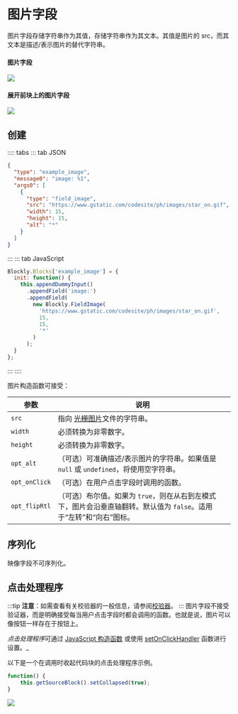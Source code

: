 # 图片字段

图片字段存储字符串作为其值，存储字符串作为其文本。其值是图片的 src，而其文本是描述/表示图片的替代字符串。

#### 图片字段

![](./image/on_block.png)

#### 展开前块上的图片字段

![](./image/collapsed.png)

## 创建

:::: tabs
::: tab JSON

```json
{
  "type": "example_image",
  "message0": "image: %1",
  "args0": [
    {
      "type": "field_image",
      "src": "https://www.gstatic.com/codesite/ph/images/star_on.gif",
      "width": 15,
      "height": 15,
      "alt": "*"
    }
  ]
}
```

:::
::: tab JavaScript

```javascript
Blockly.Blocks['example_image'] = {
  init: function() {
    this.appendDummyInput()
      .appendField('image:')
      .appendField(
        new Blockly.FieldImage(
          'https://www.gstatic.com/codesite/ph/images/star_on.gif',
          15,
          15,
          '*'
        )
      );
  }
};
```

:::
::::

图片构造函数可接受：

| 参数          | 说明                                                                                                                |
| ------------- | ------------------------------------------------------------------------------------------------------------------- |
| `src`         | 指向 [光栅图片](https://developer.mozilla.org/en-US/docs/Glossary/raster_image)文件的字符串。                       |
| `width`       | 必须转换为非零数字。                                                                                                |
| `height`      | 必须转换为非零数字。                                                                                                |
| `opt_alt`     | （可选）可准确描述/表示图片的字符串。如果值是 `null` 或 `undefined`，将使用空字符串。                               |
| `opt_onClick` | （可选）在用户点击字段时调用的函数。                                                                                |
| `opt_flipRtl` | （可选）布尔值。如果为 `true`，则在从右到左模式下，图片会沿垂直轴翻转。默认值为 `false`。适用于“左转”和“向右”图标。 |

## 序列化

映像字段不可序列化。

## 点击处理程序

:::tip
**注意**：如需查看有关校验器的一般信息，请参阅[校验器](/guides/create-custom-blocks/fields/validators)。
:::
图片字段不接受验证器，而是明确接受每当用户点击字段时都会调用的函数。也就是说，图片可以像按钮一样存在于按钮上。

*点击处理程序*可通过 [JavaScript 构造函数](#创建) 或使用 [setOnClickHandler](https://developers.google.com/blockly/reference/js/Blockly.FieldImage#setOnClickHandler) 函数进行设置。_

以下是一个在调用时收起代码块的点击处理程序示例。

```javascript
function() {
    this.getSourceBlock().setCollapsed(true);
}
```

![](./image/click_handler.gif)
